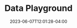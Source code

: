 ---
date: 2023-06-07T12:01:28-04:00
title: "Data Playground"
headertext: "The Data Playground"
# subheadertext: "Streaming data sources and examples for your apps, models, and services"
noicon: true
type: "data-playground"
is_search_enabled: false
is_filter_enabled: true
---